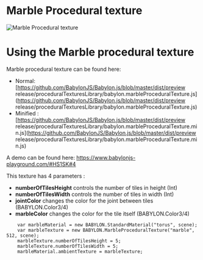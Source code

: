 # Marble Procedural texture

![Marble Procedural texture](/img/extensions/proceduraltextures/marblept.png)

# Using the Marble procedural texture

Marble procedural texture can be found here: 
- Normal: [https://github.com/BabylonJS/Babylon.js/blob/master/dist/preview release/proceduralTexturesLibrary/babylon.marbleProceduralTexture.js](https://github.com/BabylonJS/Babylon.js/blob/master/dist/preview release/proceduralTexturesLibrary/babylon.marbleProceduralTexture.js)
- Minified : [https://github.com/BabylonJS/Babylon.js/blob/master/dist/preview release/proceduralTexturesLibrary/babylon.marbleProceduralTexture.min.js](https://github.com/BabylonJS/Babylon.js/blob/master/dist/preview release/proceduralTexturesLibrary/babylon.marbleProceduralTexture.min.js)

A demo can be found here:  https://www.babylonjs-playground.com/#HS1SK#4

This texture has 4 parameters :
- **numberOfTilesHeight** controls the number of tiles in height (Int)
- **numberOfTilesWidth** controls the number of tiles in width (Int)
- **jointColor** changes the color for the joint between tiles (BABYLON.Color3/4)
- **marbleColor** changes the color for the tile itself (BABYLON.Color3/4)


```
	var marbleMaterial = new BABYLON.StandardMaterial("torus", scene);
    var marbleTexture = new BABYLON.MarbleProceduralTexture("marble", 512, scene);
    marbleTexture.numberOfTilesHeight = 5;
    marbleTexture.numberOfTilesWidth = 5;
    marbleMaterial.ambientTexture = marbleTexture;
```
